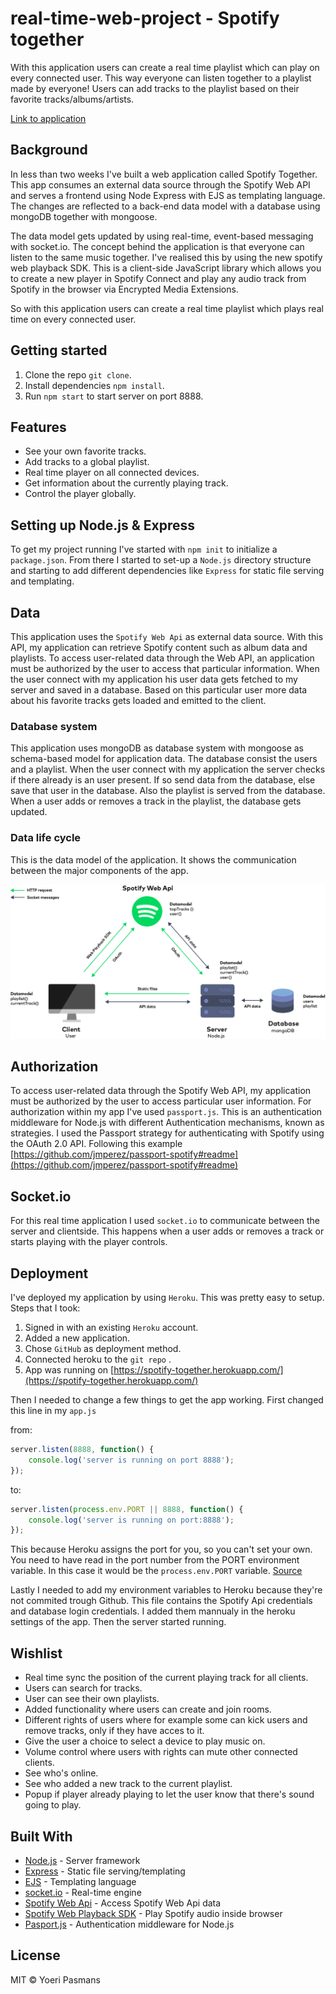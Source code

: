 # real-time-web-project - Spotify together

With this application users can create a real time playlist which can play on every connected user. This way everyone can listen together to a playlist made by everyone! Users can add tracks to the playlist based on their favorite tracks/albums/artists.

[Link to application](https://spotify-together.herokuapp.com/)


## Background

In less than two weeks I've built a web application called Spotify Together. This app consumes an external data source through the Spotify Web API and serves a frontend using Node Express with EJS as templating language. The changes are reflected to a back-end data model with a database using mongoDB together with mongoose.

The data model gets updated by using real-time, event-based messaging with socket.io. The concept behind the application is that everyone can listen to the same music together. I've realised this by using the new spotify web playback SDK. This is a client-side JavaScript library which allows you to create a new player in Spotify Connect and play any audio track from Spotify in the browser via Encrypted Media Extensions.

So with this application users can create a real time playlist which plays real time on every connected user.

## Getting started

1.  Clone the repo `git clone`.
2.  Install dependencies `npm install`.
3.  Run `npm start` to start server on port 8888.

## Features
- See your own favorite tracks.
- Add tracks to a global playlist.
- Real time player on all connected devices.
- Get information about the currently playing track.
- Control the player globally.

## Setting up Node.js & Express

To get my project running I've started with `npm init` to initialize a `package.json`. From there I started to set-up a `Node.js` directory structure and starting to add different dependencies like `Express` for static file serving and templating.

## Data
This application uses the `Spotify Web Api` as external data source. With this API, my application can retrieve Spotify content such as album data and playlists. To access user-related data through the Web API, an application must be authorized by the user to access that particular information. When the user connect with my application his user data gets fetched to my server and saved in a database. Based on this particular user more data about his favorite tracks gets loaded and emitted to the client.

### Database system
This application uses mongoDB as database system with mongoose as schema-based model for application data. The database consist the users and a playlist.  When the user connect with my application the server checks if there already is an user present. If so send data from the database, else save that user in the database. Also the playlist is served from the database. When a user adds or removes a track in the playlist, the database gets updated.


### Data life cycle
This is the data model of the application. It shows the communication between the major components of the app.

![preview](datalifecycle.png)

## Authorization
To access user-related data through the Spotify Web API, my application must be authorized by the user to access particular user information. For authorization within my app I've used `passport.js`. This is an authentication middleware for Node.js with different Authentication mechanisms, known as strategies. I used the Passport strategy for authenticating with Spotify using the OAuth 2.0 API. Following this example [https://github.com/jmperez/passport-spotify#readme](https://github.com/jmperez/passport-spotify#readme)

## Socket.io
For this real time application I used `socket.io` to communicate between the server and clientside. This happens when a user adds or removes a track or starts playing with the player controls.

## Deployment

I've deployed my application by using `Heroku`. This was pretty easy to setup. Steps that I took:

1.  Signed in with an existing `Heroku` account.
2.  Added a new application.
3.  Chose `GitHub` as deployment method.
4.  Connected heroku to the `git repo` .
5.  App was running on [https://spotify-together.herokuapp.com/](https://spotify-together.herokuapp.com/)

Then I needed to change a few things to get the app working. First changed this line in my `app.js`

from:

```javascript
server.listen(8888, function() {
    console.log('server is running on port 8888');
});
```

to:
```javascript
server.listen(process.env.PORT || 8888, function() {
    console.log('server is running on port:8888');
});
```

This because Heroku assigns the port for you, so you can't set your own. You need to have read in the port number from the PORT environment variable. In this case it would be the `process.env.PORT` variable. [Source](https://stackoverflow.com/questions/43944929/how-to-listen-on-any-port-on-heroku-when-a-web-port-80-is-already-in-use)

Lastly I needed to add my environment variables to Heroku because they're not commited trough Github. This file contains the Spotify Api credentials and database login credentials. I added them mannualy in the heroku settings of the app. Then the server started running.

## Wishlist

- Real time sync the position of the current playing track for all clients.
- Users can search for tracks.
- User can see their own playlists.
- Added functionality where users can create and join rooms.
- Different rights of users where for example some can kick users and remove tracks, only if they have acces to it.
- Give the user a choice to select a device to play music on.
- Volume control where users with rights can mute other connected clients.
- See who's online.
- See who added a new track to the current playlist.
- Popup if player already playing to let the user know that there's sound going to play.

## Built With

- [Node.js](https://nodejs.org/en/) -  Server framework
- [Express](https://expressjs.com/) -  Static file serving/templating
- [EJS](http://ejs.co/) - Templating language
- [socket.io](https://socket.io/) -  Real-time engine
- [Spotify Web Api](https://developer.spotify.com/web-api/) -  Access Spotify Web Api data
- [Spotify Web Playback SDK](https://beta.developer.spotify.com/documentation/web-playback-sdk/quick-start/) - Play Spotify audio inside browser
- [Pasport.js](http://www.passportjs.org/) - Authentication middleware for Node.js

## License

MIT © Yoeri Pasmans
